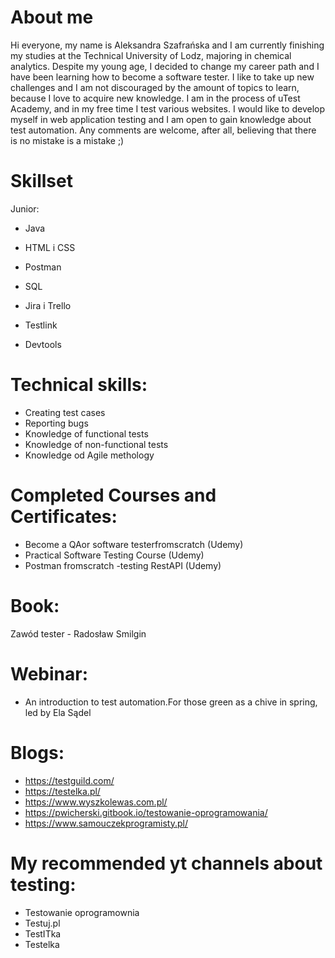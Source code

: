 # About me
Hi everyone, my name is Aleksandra Szafrańska and I am currently finishing my studies at the Technical University of Lodz, majoring in chemical analytics. Despite my young age, I decided to change my career path and I have been learning how to become a software tester. I like to take up new challenges and I am not discouraged by the amount of topics to learn, because I love to acquire new knowledge. I am in the process of uTest Academy, and in my free time I test various websites. I would like to develop myself in web application testing and I am open to gain knowledge about test automation. Any comments are welcome, after all, believing that there is no mistake is a mistake ;)

# Skillset
Junior:

- Java
- HTML i CSS 

- Postman 
- SQL 
- Jira i Trello
- Testlink
- Devtools

# Technical skills:
- Creating test cases
- Reporting bugs
- Knowledge of functional tests
- Knowledge of non-functional tests
- Knowledge od Agile methology

# Completed Courses and Certificates:
- Become a QAor software testerfromscratch (Udemy)
- Practical Software Testing Course (Udemy)
- Postman fromscratch -testing RestAPI (Udemy)

# Book:
Zawód tester - Radosław Smilgin

# Webinar:
- An introduction to test automation.For those green as a chive in spring, led by Ela Sądel

# Blogs: 
-  https://testguild.com/
-  https://testelka.pl/
-  https://www.wyszkolewas.com.pl/
-  https://pwicherski.gitbook.io/testowanie-oprogramowania/
-  https://www.samouczekprogramisty.pl/

# My recommended yt channels about testing: 
- Testowanie oprogramownia 
- Testuj.pl
- TestITka  
- Testelka
